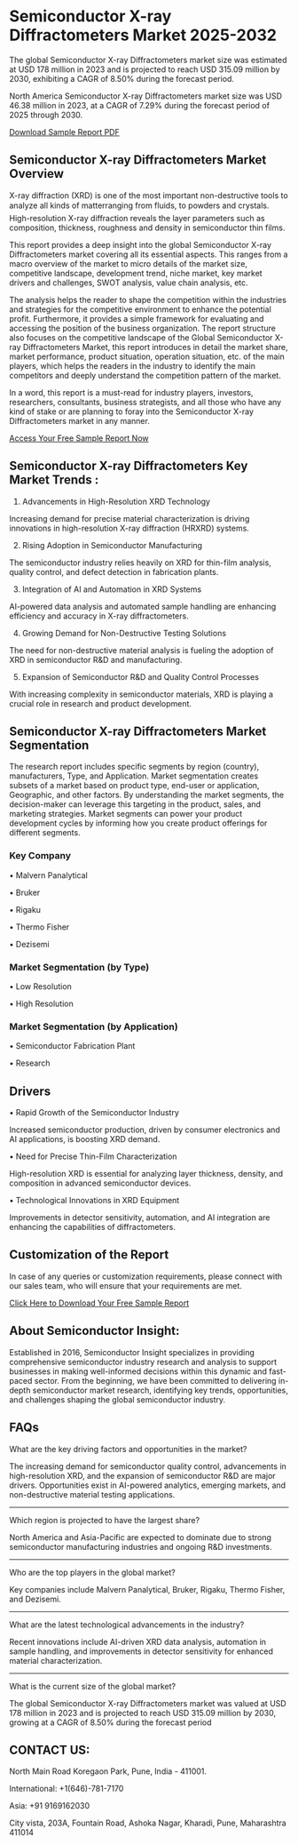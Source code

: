 <h1>Semiconductor X-ray Diffractometers Market 2025-2032</h1>

The global Semiconductor X-ray Diffractometers market size was estimated at USD 178 million in 2023 and is projected to reach USD 315.09 million by 2030, exhibiting a CAGR of 8.50% during the forecast period.

North America Semiconductor X-ray Diffractometers market size was USD 46.38 million in 2023, at a CAGR of 7.29% during the forecast period of 2025 through 2030.

[Download Sample Report PDF
](https://semiconductorinsight.com/download-sample-report/?product_id=82052)

<h2>Semiconductor X-ray Diffractometers Market Overview</h2>

X-ray diffraction (XRD) is one of the most important non-destructive tools to analyze all kinds of matterranging from fluids, to powders and crystals. High-resolution X-ray diffraction reveals the layer parameters such as composition, thickness, roughness and density in semiconductor thin films.

This report provides a deep insight into the global Semiconductor X-ray Diffractometers market covering all its essential aspects. This ranges from a macro overview of the market to micro details of the market size, competitive landscape, development trend, niche market, key market drivers and challenges, SWOT analysis, value chain analysis, etc.

The analysis helps the reader to shape the competition within the industries and strategies for the competitive environment to enhance the potential profit. Furthermore, it provides a simple framework for evaluating and accessing the position of the business organization. The report structure also focuses on the competitive landscape of the Global Semiconductor X-ray Diffractometers Market, this report introduces in detail the market share, market performance, product situation, operation situation, etc. of the main players, which helps the readers in the industry to identify the main competitors and deeply understand the competition pattern of the market.

In a word, this report is a must-read for industry players, investors, researchers, consultants, business strategists, and all those who have any kind of stake or are planning to foray into the Semiconductor X-ray Diffractometers market in any manner.

[Access Your Free Sample Report Now
](https://semiconductorinsight.com/download-sample-report/?product_id=82052)

<h2>Semiconductor X-ray Diffractometers Key Market Trends  :</h2>

1.	Advancements in High-Resolution XRD Technology

Increasing demand for precise material characterization is driving innovations in high-resolution X-ray diffraction (HRXRD) systems.

2.	Rising Adoption in Semiconductor Manufacturing

The semiconductor industry relies heavily on XRD for thin-film analysis, quality control, and defect detection in fabrication plants.

3.	Integration of AI and Automation in XRD Systems

AI-powered data analysis and automated sample handling are enhancing efficiency and accuracy in X-ray diffractometers.

4.	Growing Demand for Non-Destructive Testing Solutions

The need for non-destructive material analysis is fueling the adoption of XRD in semiconductor R&D and manufacturing.

5.	Expansion of Semiconductor R&D and Quality Control Processes

With increasing complexity in semiconductor materials, XRD is playing a crucial role in research and product development.

<h2>Semiconductor X-ray Diffractometers Market Segmentation</h2>

The research report includes specific segments by region (country), manufacturers, Type, and Application. Market segmentation creates subsets of a market based on product type, end-user or application, Geographic, and other factors. By understanding the market segments, the decision-maker can leverage this targeting in the product, sales, and marketing strategies. Market segments can power your product development cycles by informing how you create product offerings for different segments.

<h3>Key Company</h3>

•	Malvern Panalytical

•	Bruker

•	Rigaku

•	Thermo Fisher

•	Dezisemi

<h3>Market Segmentation (by Type)</h3>

•	Low Resolution

•	High Resolution

<h3>Market Segmentation (by Application)</h3>

•	Semiconductor Fabrication Plant

•	Research

<h2>Drivers</h2>

•	Rapid Growth of the Semiconductor Industry

Increased semiconductor production, driven by consumer electronics and AI applications, is boosting XRD demand.

•	Need for Precise Thin-Film Characterization

High-resolution XRD is essential for analyzing layer thickness, density, and composition in advanced semiconductor devices.

•	Technological Innovations in XRD Equipment

Improvements in detector sensitivity, automation, and AI integration are enhancing the capabilities of diffractometers.



<h2>Customization of the Report</h2>

In case of any queries or customization requirements, please connect with our sales team, who will ensure that your requirements are met.

[Click Here to Download Your Free Sample Report 
](https://semiconductorinsight.com/download-sample-report/?product_id=82052)


<h2>About Semiconductor Insight:</h2>

Established in 2016, Semiconductor Insight specializes in providing comprehensive semiconductor industry research and analysis to support businesses in making well-informed decisions within this dynamic and fast-paced sector. From the beginning, we have been committed to delivering in-depth semiconductor market research, identifying key trends, opportunities, and challenges shaping the global semiconductor industry.

<h2>FAQs</h2>

What are the key driving factors and opportunities in the market?

The increasing demand for semiconductor quality control, advancements in high-resolution XRD, and the expansion of semiconductor R&D are major drivers. Opportunities exist in AI-powered analytics, emerging markets, and non-destructive material testing applications.

________________________________________

Which region is projected to have the largest share?

North America and Asia-Pacific are expected to dominate due to strong semiconductor manufacturing industries and ongoing R&D investments.

________________________________________

Who are the top players in the global market?

Key companies include Malvern Panalytical, Bruker, Rigaku, Thermo Fisher, and Dezisemi.

________________________________________

What are the latest technological advancements in the industry?

Recent innovations include AI-driven XRD data analysis, automation in sample handling, and improvements in detector sensitivity for enhanced material characterization.

________________________________________

What is the current size of the global market?

The global Semiconductor X-ray Diffractometers market was valued at USD 178 million in 2023 and is projected to reach USD 315.09 million by 2030, growing at a CAGR of 8.50% during the forecast period



<h2>CONTACT US:</h2>

North Main Road Koregaon Park, Pune, India - 411001.

International: +1(646)-781-7170

Asia: +91 9169162030



City vista, 203A, Fountain Road, Ashoka Nagar, Kharadi, Pune, Maharashtra 411014

